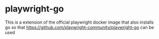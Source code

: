 # playwright-go

This is a extension of the official playwright docker image that also installs go so that https://github.com/playwright-community/playwright-go can be used
